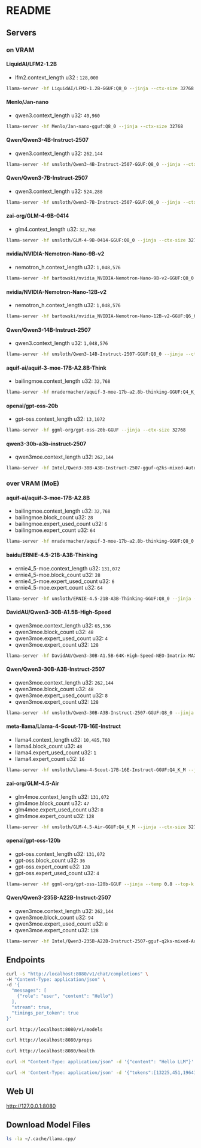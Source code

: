 # README

## Servers

### on VRAM

#### LiquidAI/LFM2-1.2B

- lfm2.context_length u32 : `128,000`

```bash
llama-server -hf LiquidAI/LFM2-1.2B-GGUF:Q8_0 --jinja --ctx-size 32768
```

#### Menlo/Jan-nano

- qwen3.context_length u32: `40,960`

```bash
llama-server -hf Menlo/Jan-nano-gguf:Q8_0 --jinja --ctx-size 32768
```

#### Qwen/Qwen3-4B-Instruct-2507

- qwen3.context_length u32: `262,144`

```bash
llama-server -hf unsloth/Qwen3-4B-Instruct-2507-GGUF:Q8_0 --jinja --ctx-size 32768
```

#### Qwen/Qwen3-7B-Instruct-2507

- qwen3.context_length u32: `524,288`

```bash
llama-server -hf unsloth/Qwen3-7B-Instruct-2507-GGUF:Q8_0 --jinja --ctx-size 32768
```

#### zai-org/GLM-4-9B-0414

- glm4.context_length u32: `32,768`

```bash
llama-server -hf unsloth/GLM-4-9B-0414-GGUF:Q8_0 --jinja --ctx-size 32768
```

#### nvidia/NVIDIA-Nemotron-Nano-9B-v2

- nemotron_h.context_length u32: `1,048,576`

```bash
llama-server -hf bartowski/nvidia_NVIDIA-Nemotron-Nano-9B-v2-GGUF:Q8_0 --jinja --ctx-size 32768
```

#### nvidia/NVIDIA-Nemotron-Nano-12B-v2

- nemotron_h.context_length u32: `1,048,576`

```bash
llama-server -hf bartowski/nvidia_NVIDIA-Nemotron-Nano-12B-v2-GGUF:Q6_K_L --jinja --ctx-size 32768
```

#### Qwen/Qwen3-14B-Instruct-2507

- qwen3.context_length u32: `1,048,576`

```bash
llama-server -hf unsloth/Qwen3-14B-Instruct-2507-GGUF:Q8_0 --jinja --ctx-size 32768
```

#### aquif-ai/aquif-3-moe-17B-A2.8B-Think

- bailingmoe.context_length u32: `32,768`

```bash
llama-server -hf mradermacher/aquif-3-moe-17b-a2.8b-thinking-GGUF:Q4_K_M --jinja --ctx-size 32768
```

#### openai/gpt-oss-20b

- gpt-oss.context_length u32: `13,1072`

```bash
llama-server -hf ggml-org/gpt-oss-20b-GGUF --jinja --ctx-size 32768
```

#### qwen3-30b-a3b-instruct-2507

- qwen3moe.context_length u32: `262,144`

```bash
llama-server -hf Intel/Qwen3-30B-A3B-Instruct-2507-gguf-q2ks-mixed-AutoRound --jinja --ctx-size 32768
```

### over VRAM (MoE)

#### aquif-ai/aquif-3-moe-17B-A2.8B

- bailingmoe.context_length u32: `32,768`
- bailingmoe.block_count u32: `28`
- bailingmoe.expert_used_count u32: `6`
- bailingmoe.expert_count u32: `64`

```bash
llama-server -hf mradermacher/aquif-3-moe-17b-a2.8b-thinking-GGUF:Q8_0 --jinja --ctx-size 32768 --n-cpu-moe 10
```

#### baidu/ERNIE-4.5-21B-A3B-Thinking

- ernie4_5-moe.context_length u32: `131,072`
- ernie4_5-moe.block_count u32: `28`
- ernie4_5-moe.expert_used_count u32: `6`
- ernie4_5-moe.expert_count u32: `64`

```bash
llama-server -hf unsloth/ERNIE-4.5-21B-A3B-Thinking-GGUF:Q8_0 --jinja --ctx-size 32768 --n-cpu-moe 14
```

#### DavidAU/Qwen3-30B-A1.5B-High-Speed

- qwen3moe.context_length u32: `65,536`
- qwen3moe.block_count u32: `48`
- qwen3moe.expert_used_count u32: `4`
- qwen3moe.expert_count u32: `128`

```bash
llama-server -hf DavidAU/Qwen3-30B-A1.5B-64K-High-Speed-NEO-Imatrix-MAX-gguf:Q6_K --jinja --ctx-size 32768 --n-cpu-moe 28
```

#### Qwen/Qwen3-30B-A3B-Instruct-2507

- qwen3moe.context_length u32: `262,144`
- qwen3moe.block_count u32: `48`
- qwen3moe.expert_used_count u32: `8`
- qwen3moe.expert_count u32: `128`

```bash
llama-server -hf unsloth/Qwen3-30B-A3B-Instruct-2507-GGUF:Q8_0 --jinja --ctx-size 32768 --n-cpu-moe 32
```

#### meta-llama/Llama-4-Scout-17B-16E-Instruct

- llama4.context_length u32: `10,485,760`
- llama4.block_count u32: `48`
- llama4.expert_used_count u32: `1`
- llama4.expert_count u32: `16`

```bash
llama-server -hf unsloth/Llama-4-Scout-17B-16E-Instruct-GGUF:Q4_K_M --jinja --ctx-size 32768 --n-cpu-moe 45
```

#### zai-org/GLM-4.5-Air

- glm4moe.context_length u32: `131,072`
- glm4moe.block_count u32: `47`
- glm4moe.expert_used_count u32: `8`
- glm4moe.expert_count u32: `128`

```bash
llama-server -hf unsloth/GLM-4.5-Air-GGUF:Q4_K_M --jinja --ctx-size 32768 --n-cpu-moe 43
```

#### openai/gpt-oss-120b

- gpt-oss.context_length u32: `131,072`
- gpt-oss.block_count u32: `36`
- gpt-oss.expert_count u32: `128`
- gpt-oss.expert_used_count u32: `4`

```bash
llama-server -hf ggml-org/gpt-oss-120b-GGUF --jinja --temp 0.8 --top-k 40 --top-p 0.8 --min-p 0.05 --ctx-size 32768 --n-cpu-moe 29
```

#### Qwen/Qwen3-235B-A22B-Instruct-2507

- qwen3moe.context_length u32: `262,144`
- qwen3moe.block_count u32: `94`
- qwen3moe.expert_used_count u32: `8`
- qwen3moe.expert_count u32: `128`

```bash
llama-server -hf Intel/Qwen3-235B-A22B-Instruct-2507-gguf-q2ks-mixed-AutoRound --jinja --ctx-size 32768 --n-cpu-moe 88
```

## Endpoints

```bash
curl -s "http://localhost:8080/v1/chat/completions" \
-H "Content-Type: application/json" \
-d '{
  "messages": [
    {"role": "user", "content": "Hello"}
  ],
  "stream": true,
  "timings_per_token": true
}'
```

```bash
curl http://localhost:8080/v1/models

curl http://localhost:8080/props

curl http://localhost:8080/health

curl -H "Content-Type: application/json" -d '{"content": "Hello LLM"}' http://localhost:8080/tokenize

curl -H 'Content-Type: application/json' -d '{"tokens":[13225,451,19641]}' http://localhost:8080/detokenize
```

## Web UI

http://127.0.0.1:8080

## Download Model Files

```bash
ls -la ~/.cache/llama.cpp/
```
